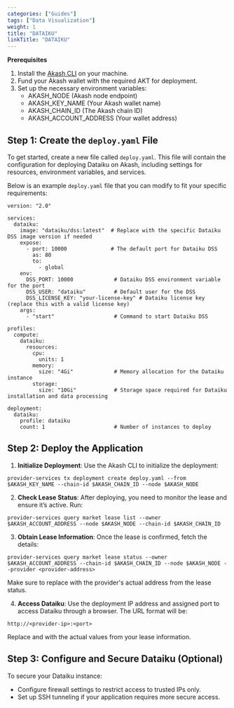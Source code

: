 ```yaml
---
categories: ["Guides"]
tags: ["Data Visualization"]
weight: 1
title: "DATAIKU"
linkTitle: "DATAIKU"
---
```


**Prerequisites**

1. Install the [Akash CLI](/docs/getting-started/quickstart-guides/akash-cli/) on your machine.
2. Fund your Akash wallet with the required AKT for deployment.
3. Set up the necessary environment variables:
    - AKASH_NODE (Akash node endpoint)
    - AKASH_KEY_NAME (Your Akash wallet name)
    - AKASH_CHAIN_ID (The Akash chain ID)
    - AKASH_ACCOUNT_ADDRESS (Your wallet address)

## Step 1: Create the `deploy.yaml` File

To get started, create a new file called `deploy.yaml`. This file will contain the configuration for deploying Dataiku on Akash, including settings for resources, environment variables, and services.

Below is an example `deploy.yaml` file that you can modify to fit your specific requirements:

```
version: "2.0"

services:
  dataiku:
    image: "dataiku/dss:latest"  # Replace with the specific Dataiku DSS image version if needed
    expose:
      - port: 10000              # The default port for Dataiku DSS
        as: 80
        to:
          - global
    env:
      DSS_PORT: 10000             # Dataiku DSS environment variable for the port
      DSS_USER: "dataiku"         # Default user for the DSS
      DSS_LICENSE_KEY: "your-license-key" # Dataiku license key (replace this with a valid license key)
    args:
      - "start"                   # Command to start Dataiku DSS

profiles:
  compute:
    dataiku:
      resources:
        cpu:
          units: 1
        memory:
          size: "4Gi"             # Memory allocation for the Dataiku instance
        storage:
          size: "10Gi"            # Storage space required for Dataiku installation and data processing

deployment:
  dataiku:
    profile: dataiku
    count: 1                      # Number of instances to deploy

```

## Step 2: Deploy the Application

1. **Initialize Deployment**: Use the Akash CLI to initialize the deployment:

```
provider-services tx deployment create deploy.yaml --from $AKASH_KEY_NAME --chain-id $AKASH_CHAIN_ID --node $AKASH_NODE
```

2. **Check Lease Status**: After deploying, you need to monitor the lease and ensure it’s active. Run:

```
provider-services query market lease list --owner $AKASH_ACCOUNT_ADDRESS --node $AKASH_NODE --chain-id $AKASH_CHAIN_ID
```
3. **Obtain Lease Information**: Once the lease is confirmed, fetch the details:

```
provider-services query market lease status --owner $AKASH_ACCOUNT_ADDRESS --chain-id $AKASH_CHAIN_ID --node $AKASH_NODE --provider <provider-address>
```
Make sure to replace <provider-address> with the provider's actual address from the lease status.

4. **Access Dataiku**: Use the deployment IP address and assigned port to access Dataiku through a browser. The URL format will be:

```
http://<provider-ip>:<port>
```
Replace <provider-ip> and <port> with the actual values from your lease information.

## Step 3: Configure and Secure Dataiku (Optional)
To secure your Dataiku instance:

- Configure firewall settings to restrict access to trusted IPs only.
- Set up SSH tunneling if your application requires more secure access.
